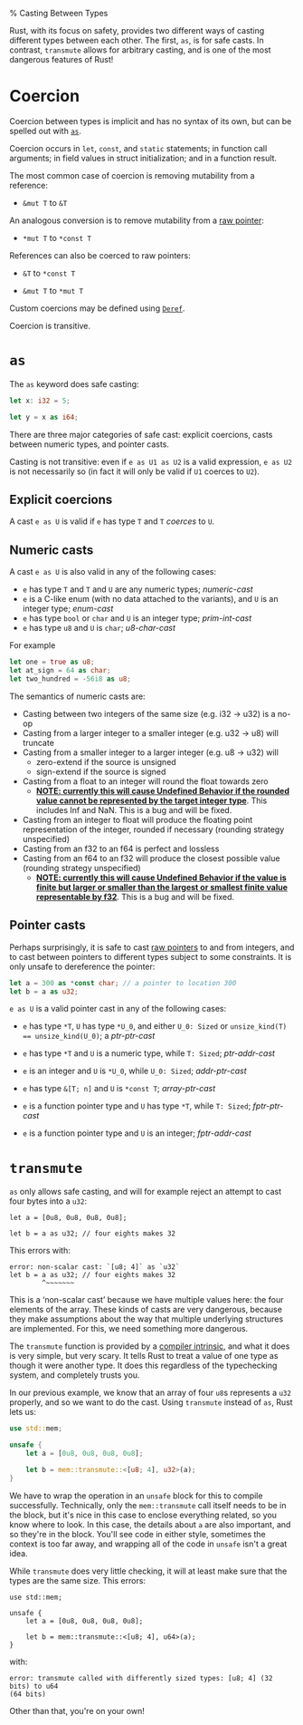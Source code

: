 % Casting Between Types

Rust, with its focus on safety, provides two different ways of casting
different types between each other. The first, `as`, is for safe casts.
In contrast, `transmute` allows for arbitrary casting, and is one of the
most dangerous features of Rust!

# Coercion

Coercion between types is implicit and has no syntax of its own, but can
be spelled out with [`as`](#explicit-coercions).

Coercion occurs in `let`, `const`, and `static` statements; in
function call arguments; in field values in struct initialization; and in a
function result.

The most common case of coercion is removing mutability from a reference:

 * `&mut T` to `&T`

An analogous conversion is to remove mutability from a
[raw pointer](raw-pointers.md):

 * `*mut T` to `*const T`

References can also be coerced to raw pointers:

 * `&T` to `*const T`

 * `&mut T` to `*mut T`

Custom coercions may be defined using [`Deref`](deref-coercions.md).

Coercion is transitive.

# `as`

The `as` keyword does safe casting:

```rust
let x: i32 = 5;

let y = x as i64;
```

There are three major categories of safe cast: explicit coercions, casts
between numeric types, and pointer casts.

Casting is not transitive: even if `e as U1 as U2` is a valid
expression, `e as U2` is not necessarily so (in fact it will only be valid if
`U1` coerces to `U2`).


## Explicit coercions

A cast `e as U` is valid if `e` has type `T` and `T` *coerces* to `U`.

## Numeric casts

A cast `e as U` is also valid in any of the following cases:

 * `e` has type `T` and `T` and `U` are any numeric types; *numeric-cast*
 * `e` is a C-like enum (with no data attached to the variants),
    and `U` is an integer type; *enum-cast*
 * `e` has type `bool` or `char` and `U` is an integer type; *prim-int-cast*
 * `e` has type `u8` and `U` is `char`; *u8-char-cast*

For example

```rust
let one = true as u8;
let at_sign = 64 as char;
let two_hundred = -56i8 as u8;
```

The semantics of numeric casts are:

* Casting between two integers of the same size (e.g. i32 -> u32) is a no-op
* Casting from a larger integer to a smaller integer (e.g. u32 -> u8) will
  truncate
* Casting from a smaller integer to a larger integer (e.g. u8 -> u32) will
    * zero-extend if the source is unsigned
    * sign-extend if the source is signed
* Casting from a float to an integer will round the float towards zero
    * **[NOTE: currently this will cause Undefined Behavior if the rounded
      value cannot be represented by the target integer type][float-int]**.
      This includes Inf and NaN. This is a bug and will be fixed.
* Casting from an integer to float will produce the floating point
  representation of the integer, rounded if necessary (rounding strategy
  unspecified)
* Casting from an f32 to an f64 is perfect and lossless
* Casting from an f64 to an f32 will produce the closest possible value
  (rounding strategy unspecified)
    * **[NOTE: currently this will cause Undefined Behavior if the value
      is finite but larger or smaller than the largest or smallest finite
      value representable by f32][float-float]**. This is a bug and will
      be fixed.

[float-int]: https://github.com/rust-lang/rust/issues/10184
[float-float]: https://github.com/rust-lang/rust/issues/15536

## Pointer casts

Perhaps surprisingly, it is safe to cast [raw pointers](raw-pointers.md) to and
from integers, and to cast between pointers to different types subject to
some constraints. It is only unsafe to dereference the pointer:

```rust
let a = 300 as *const char; // a pointer to location 300
let b = a as u32;
```

`e as U` is a valid pointer cast in any of the following cases:

* `e` has type `*T`, `U` has type `*U_0`, and either `U_0: Sized` or
  `unsize_kind(T) == unsize_kind(U_0)`; a *ptr-ptr-cast*

* `e` has type `*T` and `U` is a numeric type, while `T: Sized`; *ptr-addr-cast*

* `e` is an integer and `U` is `*U_0`, while `U_0: Sized`; *addr-ptr-cast*

* `e` has type `&[T; n]` and `U` is `*const T`; *array-ptr-cast*

* `e` is a function pointer type and `U` has type `*T`,
  while `T: Sized`; *fptr-ptr-cast*

* `e` is a function pointer type and `U` is an integer; *fptr-addr-cast*


# `transmute`

`as` only allows safe casting, and will for example reject an attempt to
cast four bytes into a `u32`:

```rust,ignore
let a = [0u8, 0u8, 0u8, 0u8];

let b = a as u32; // four eights makes 32
```

This errors with:

```text
error: non-scalar cast: `[u8; 4]` as `u32`
let b = a as u32; // four eights makes 32
        ^~~~~~~~
```

This is a ‘non-scalar cast’ because we have multiple values here: the four
elements of the array. These kinds of casts are very dangerous, because they
make assumptions about the way that multiple underlying structures are
implemented. For this, we need something more dangerous.

The `transmute` function is provided by a [compiler intrinsic][intrinsics], and
what it does is very simple, but very scary. It tells Rust to treat a value of
one type as though it were another type. It does this regardless of the
typechecking system, and completely trusts you.

[intrinsics]: intrinsics.html

In our previous example, we know that an array of four `u8`s represents a `u32`
properly, and so we want to do the cast. Using `transmute` instead of `as`,
Rust lets us:

```rust
use std::mem;

unsafe {
    let a = [0u8, 0u8, 0u8, 0u8];

    let b = mem::transmute::<[u8; 4], u32>(a);
}
```

We have to wrap the operation in an `unsafe` block for this to compile
successfully. Technically, only the `mem::transmute` call itself needs to be in
the block, but it's nice in this case to enclose everything related, so you
know where to look. In this case, the details about `a` are also important, and
so they're in the block. You'll see code in either style, sometimes the context
is too far away, and wrapping all of the code in `unsafe` isn't a great idea.

While `transmute` does very little checking, it will at least make sure that
the types are the same size. This errors:

```rust,ignore
use std::mem;

unsafe {
    let a = [0u8, 0u8, 0u8, 0u8];

    let b = mem::transmute::<[u8; 4], u64>(a);
}
```

with:

```text
error: transmute called with differently sized types: [u8; 4] (32 bits) to u64
(64 bits)
```

Other than that, you're on your own!
